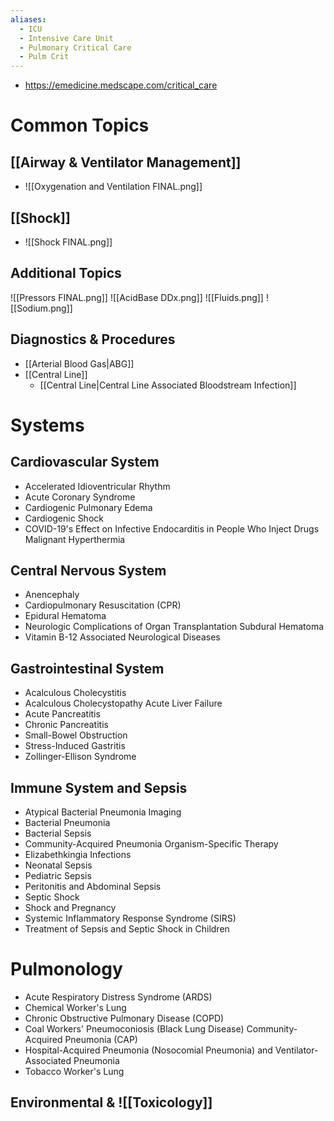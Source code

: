 ```yaml
---
aliases:
  - ICU
  - Intensive Care Unit
  - Pulmonary Critical Care
  - Pulm Crit
---
```

- https://emedicine.medscape.com/critical_care

# Common Topics
##  [[Airway & Ventilator Management]]
- ![[Oxygenation and Ventilation FINAL.png]]

## [[Shock]]
- ![[Shock FINAL.png]]

## Additional Topics
![[Pressors FINAL.png]]
![[AcidBase DDx.png]]
![[Fluids.png]]
![[Sodium.png]]

## Diagnostics & Procedures
- [[Arterial Blood Gas|ABG]]
- [[Central Line]]
	- [[Central Line|Central Line Associated Bloodstream Infection]]
# Systems
## Cardiovascular System
- Accelerated Idioventricular Rhythm
- Acute Coronary Syndrome
- Cardiogenic Pulmonary Edema
- Cardiogenic Shock
- COVID-19's Effect on Infective Endocarditis in People Who Inject Drugs Malignant Hyperthermia
## Central Nervous System
- Anencephaly
- Cardiopulmonary Resuscitation (CPR)
- Epidural Hematoma
- Neurologic Complications of Organ Transplantation Subdural Hematoma
- Vitamin B-12 Associated Neurological Diseases
## Gastrointestinal System
- Acalculous Cholecystitis
- Acalculous Cholecystopathy Acute Liver Failure
- Acute Pancreatitis
- Chronic Pancreatitis
- Small-Bowel Obstruction
- Stress-Induced Gastritis
- Zollinger-Ellison Syndrome
## Immune System and Sepsis
- Atypical Bacterial Pneumonia Imaging
- Bacterial Pneumonia
- Bacterial Sepsis
- Community-Acquired Pneumonia Organism-Specific Therapy
- Elizabethkingia Infections
- Neonatal Sepsis
- Pediatric Sepsis
- Peritonitis and Abdominal Sepsis
- Septic Shock
- Shock and Pregnancy
- Systemic Inflammatory Response Syndrome (SIRS) 
- Treatment of Sepsis and Septic Shock in Children
# Pulmonology
- Acute Respiratory Distress Syndrome (ARDS)
- Chemical Worker's Lung
- Chronic Obstructive Pulmonary Disease (COPD)
- Coal Workers' Pneumoconiosis (Black Lung Disease) Community-Acquired Pneumonia (CAP)
- Hospital-Acquired Pneumonia (Nosocomial Pneumonia) and Ventilator-Associated Pneumonia
- Tobacco Worker's Lung
## Environmental & ![[Toxicology]]
